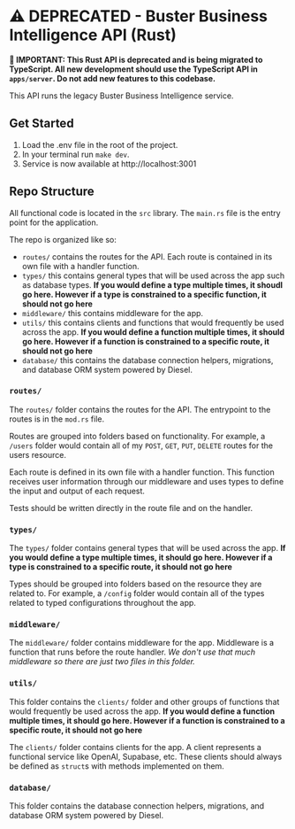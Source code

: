 # ⚠️ DEPRECATED - Buster Business Intelligence API (Rust)

**🚨 IMPORTANT: This Rust API is deprecated and is being migrated to TypeScript. All new development should use the TypeScript API in `apps/server`. Do not add new features to this codebase.**

This API runs the legacy Buster Business Intelligence service.

## Get Started
1. Load the .env file in the root of the project.
2. In your terminal run `make dev`.
3. Service is now available at http://localhost:3001

## Repo Structure
All functional code is located in the `src` library.  The `main.rs` file is the entry point for the application.

The repo is organized like so:
- `routes/` contains the routes for the API.  Each route is contained in its own file with a handler function.
- `types/` this contains general types that will be used across the app such as database types.  **If you would define a type multiple times, it shoudl go here. However if a type is constrained to a specific function, it should not go here**
- `middleware/` this contains middleware for the app.
- `utils/` this contains clients and functions that would frequently be used across the app.  **If you would define a function multiple times, it should go here. However if a function is constrained to a specific route, it should not go here**
- `database/` this contains the database connection helpers, migrations, and database ORM system powered by Diesel.

### `routes/`
The `routes/` folder contains the routes for the API. The entrypoint to the routes is in the `mod.rs` file.

Routes are grouped into folders based on functionality. For example, a `/users` folder would contain all of my `POST`, `GET`, `PUT`, `DELETE` routes for the users resource.

Each route is defined in its own file with a handler function. This function receives user information through our middleware and uses types to define the input and output of each request.

Tests should be written directly in the route file and on the handler.

### `types/`
The `types/` folder contains general types that will be used across the app.  **If you would define a type multiple times, it should go here. However if a type is constrained to a specific route, it should not go here**

Types should be grouped into folders based on the resource they are related to.  For example, a `/config` folder would contain all of the types related to typed configurations throughout the app.

### `middleware/`
The `middleware/` folder contains middleware for the app.  Middleware is a function that runs before the route handler.  *We don't use that much middleware so there are just two files in this folder.*

### `utils/`
This folder contains the `clients/` folder and other groups of functions that would frequently be used across the app.  **If you would define a function multiple times, it should go here. However if a function is constrained to a specific route, it should not go here**

The `clients/` folder contains clients for the app.  A client represents a functional service like OpenAI, Supabase, etc.  These clients should always be defined as `struct`s with methods implemented on them.

### `database/`
This folder contains the database connection helpers, migrations, and database ORM system powered by Diesel.
